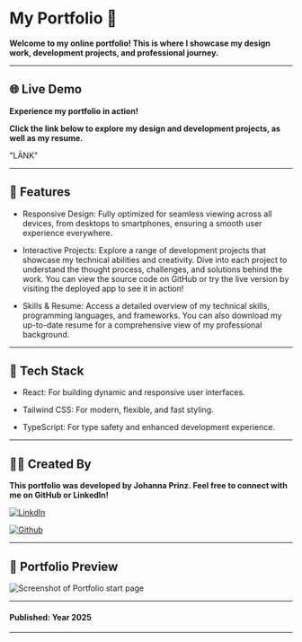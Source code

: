 # My Portfolio 🎨

**Welcome to my online portfolio! This is where I showcase my design work, development projects, and professional journey.**

---

## 🌐 Live Demo

**Experience my portfolio in action!**

**Click the link below to explore my design and development projects, as well as my resume.**

"LÄNK"

---

## 🚀 Features

- Responsive Design: Fully optimized for seamless viewing across all devices, from desktops to smartphones, ensuring a smooth user experience everywhere.

- Interactive Projects: Explore a range of development projects that showcase my technical abilities and creativity. Dive into each project to understand the thought process, challenges, and solutions behind the work. You can view the source code on GitHub or try the live version by visiting the deployed app to see it in action!

- Skills & Resume: Access a detailed overview of my technical skills, programming languages, and frameworks. You can also download my up-to-date resume for a comprehensive view of my professional background.

---

## 🔧 Tech Stack

- React: For building dynamic and responsive user interfaces.

- Tailwind CSS: For modern, flexible, and fast styling.

- TypeScript: For type safety and enhanced development experience.

---

## 👩‍💻 Created By

**This portfolio was developed by Johanna Prinz. Feel free to connect with me on GitHub or LinkedIn!**

[![LinkdIn](https://img.shields.io/badge/Johanna%20Prinz-0077B5?style=for-the-badge&logo=linkedin&logoColor=white)](https://www.linkedin.com/in/johanna-prinz-246b45165/)

[![Github](https://img.shields.io/badge/Johanna%20Prinz-100000?style=for-the-badge&logo=github&logoColor=white)](https://github.com/JohannaPri)

---

## 📸 Portfolio Preview

![Screenshot of Portfolio start page](./public/screenshot.png)

---

#### Published: Year 2025

---



